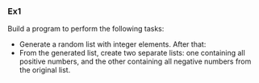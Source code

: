 ### Ex1
Build a program to perform the following tasks:
- Generate a random list with integer elements. After that:
- From the generated list, create two separate lists: one containing all positive numbers, and the other containing all negative numbers from the original list.
